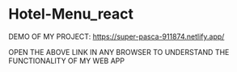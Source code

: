 # Hotel-Menu_react

DEMO OF MY PROJECT:
https://super-pasca-911874.netlify.app/

OPEN THE ABOVE LINK IN ANY BROWSER TO UNDERSTAND THE FUNCTIONALITY OF MY WEB APP
